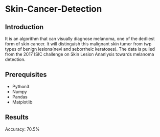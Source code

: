 # Skin-Cancer-Detection
## Introduction
It is an algorithm that can visually diagnose melanoma, one of the dedliest form of skin cancer. It will distinguish this malignant skin tumor from twp types of benign lesions(nevi and seborrheic keratoses).
The data is pulled from the 2017 ISIC challenge on Skin Lesion Ananlysis towards melanoma detection.


## Prerequisites 
* Python3
* Numpy
* Pandas
* Matplotlib

## Results 
Accuracy: 70.5%


